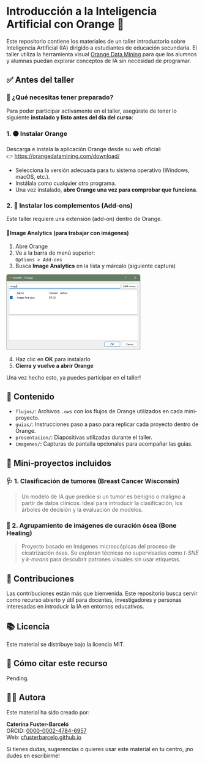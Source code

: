 # Introducción a la Inteligencia Artificial con Orange 🍊

Este repositorio contiene los materiales de un taller introductorio sobre Inteligencia Artificial (IA) dirigido a estudiantes de educación secundaria. El taller utiliza la herramienta visual [Orange Data Mining](https://orangedatamining.com/) para que los alumnos y alumnas puedan explorar conceptos de IA sin necesidad de programar.


## ✅ Antes del taller

### 🔧 ¿Qué necesitas tener preparado?

Para poder participar activamente en el taller, asegúrate de tener lo siguiente **instalado y listo antes del día del curso**:

### 1. 🟠 Instalar Orange

Descarga e instala la aplicación Orange desde su web oficial:  
👉 https://orangedatamining.com/download/

- Selecciona la versión adecuada para tu sistema operativo (Windows, macOS, etc.).
- Instálala como cualquier otro programa.
- Una vez instalado, **abre Orange una vez para comprobar que funciona**.

### 2. 🧩 Instalar los complementos (Add-ons)

Este taller requiere una extensión (add-on) dentro de Orange.

#### 📌Image Analytics (para trabajar con imágenes)

1. Abre Orange
2. Ve a la barra de menú superior:  
   `Options > Add-ons`
3. Busca **Image Analytics** en la lista y márcalo (siguiente captura)

<img src="./imagenes/add-on-install-image-analytics.png" alt="Instalación de Image Analytics add-on" width="350"/>

4. Haz clic en **OK** para instalarlo
5. **Cierra y vuelve a abrir Orange**

Una vez hecho esto, ya puedes participar en el taller!

## 📁 Contenido

- `flujos/`: Archivos `.ows` con los flujos de Orange utilizados en cada mini-proyecto.
- `guias/`: Instrucciones paso a paso para replicar cada proyecto dentro de Orange.
- `presentacion/`: Diapositivas utilizadas durante el taller.
- `imagenes/`: Capturas de pantalla opcionales para acompañar las guías.


## 🧪 Mini-proyectos incluidos

### 🩺 1. Clasificación de tumores (Breast Cancer Wisconsin)
> Un modelo de IA que predice si un tumor es benigno o maligno a partir de datos clínicos. Ideal para introducir la clasificación, los árboles de decisión y la evaluación de modelos.

### 🔬 2. Agrupamiento de imágenes de curación ósea (Bone Healing)
> Proyecto basado en imágenes microscópicas del proceso de cicatrización ósea. Se exploran técnicas no supervisadas como *t-SNE* y *k-means* para descubrir patrones visuales sin usar etiquetas.


## 🤝 Contribuciones
Las contribuciones están más que bienvenida. Este repositorio busca servir como recurso abierto y útil para docentes, investigadores y personas interesadas en introducir la IA en entornos educativos.

## 📚 Licencia

Este material se distribuye bajo la licencia MIT.

## 📇 Cómo citar este recurso

Pending.

## 👩‍💻 Autora

Este material ha sido creado por:

**Caterina Fuster-Barceló**  
ORCID: [0000-0002-4784-6957](https://orcid.org/0000-0002-4784-6957)  
Web: [cfusterbarcelo.github.io](https://caterinafb.github.io)

Si tienes dudas, sugerencias o quieres usar este material en tu centro, ¡no dudes en escribirme!
